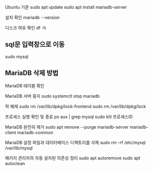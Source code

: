 Ubuntu 기준
sudo apt update
sudo apt install mariadb-server

설치 확인
mariadb --version

디스크 여유 확인
df -h

## sql문 입력창으로 이동
sudo mysql

## MariaDB 삭제 방법

MariaDB 테이블 확인

MariaDB 서버 중지
sudo systemctl stop mariadb

락 해제
sudo rm /var/lib/dpkg/lock-frontend
sudo rm /var/lib/dpkg/lock

프로세스 실행 확인 및 종료
ps aux | grep mysql
sudo kill 프로세스ID

MariaDB 완전히 제거
sudo apt remove --purge mariadb-server mariadb-client mariadb-common

MariaDB 설정 파일과 데이터베이스 디렉토리를 삭제
sudo rm -rf /etc/mysql /var/lib/mysql

패키지 관리자의 자동 설치된 의존성 정리
sudo apt autoremove
sudo apt autoclean


